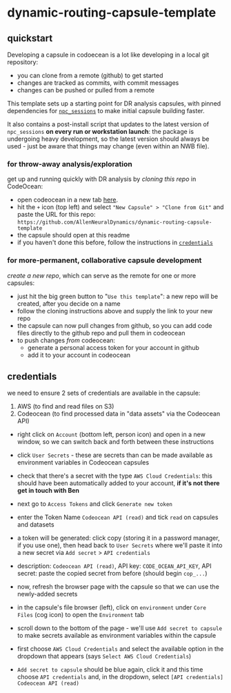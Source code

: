 # dynamic-routing-capsule-template

## quickstart

Developing a capsule in codoecean is a lot like developing in a local git repository: 
- you can clone from a remote (github) to get started
- changes are tracked as commits, with commit messages
- changes can be pushed or pulled from a remote

This template sets up a starting point for DR analysis capsules, with pinned dependencies for [`npc_sessions`](https://github.com/AllenInstitute/npc_sessions) to make initial capsule building faster. 

It also contains a post-install script that updates to the latest version of `npc_sessions` **on every run or workstation launch**: the package is undergoing heavy development, so the latest version should always be used - just be aware that things may change (even within an NWB file).

### for throw-away analysis/exploration
get up and running quickly with DR analysis by *cloning this repo* in CodeOcean:
- open codeocean in a new tab [here](https://codeocean.allenneuraldynamics.org/).
- hit the `+` icon (top left) and select `"New Capsule" > "Clone from Git"` and paste the URL for this repo: `https://github.com/AllenNeuralDynamics/dynamic-routing-capsule-template`
- the capsule should open at this readme
- if you haven't done this before, follow the instructions in [`credentials`](credentials)

### for more-permanent, collaborative capsule development
*create a new repo*, which can serve as the remote for one or more capsules:
- just hit the big green button to "`Use this template`": a new repo will be created, after you decide on a name
- follow the cloning instructions above and supply the link to your new repo
- the capsule can now pull changes from github, so you can add code files directly to the github repo and pull them in codeocean
- to push changes *from* codeocean:
    - generate a personal access token for your account in github
    - add it to your account in codeocean 

## credentials

we need to ensure 2 sets of credentials are available in the capsule:
1. AWS (to find and read files on S3)
2. Codeocean (to find processed data in "data assets" via the Codeocean API)

- right click on `Account` (bottom left, person icon) and open in a new window, so we can switch back and forth between these instructions
- click `User Secrets` - these are secrets than can be made available as environment variables in Codeocean capsules
- check that there's a secret with the type `AWS Cloud Credentials`: this should have been automatically added to your account, **if it's not there get in touch with Ben**

- next go to `Access Tokens` and click `Generate new token`
- enter the Token Name `Codeocean API (read)` and tick `read` on capsules and datasets
- a token will be generated: click copy (storing it in a password manager, if you use one), then head back to `User Secrets` where we'll paste it into a new secret via `Add secret` > `API credentials`
- description: `Codeocean API (read)`, API key: `CODE_OCEAN_API_KEY`, API secret: paste the copied secret from before (should begin `cop_...`)

- now, refresh the browser page with the capsule so that we can use the newly-added secrets

- in the capsule's file browser (left), click on `environment` under `Core Files` (cog icon) to open the `Environment` tab

- scroll down to the bottom of the page - we'll use `Add secret to capsule` to make secrets available as environment variables within the capsule

- first choose `AWS Cloud Credentials` and select the available option in the dropdown that appears (says `Select AWS Cloud Credentials`)

- `Add secret to capsule` should be blue again, click it and this time choose `API credentials` and, in the dropdown, select `[API credentials] Codeocean API (read)`
